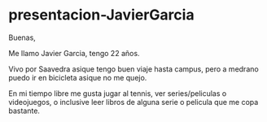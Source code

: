 # presentacion-JavierGarcia

Buenas,

Me llamo Javier Garcia, tengo 22 años.

Vivo por Saavedra asique tengo buen viaje hasta campus, pero a medrano puedo ir en bicicleta asique no me quejo.

En mi tiempo libre me gusta jugar al tennis, ver series/peliculas o videojuegos, o inclusive leer libros de alguna serie o pelicula que me copa bastante. 

